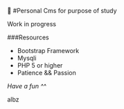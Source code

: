 🤑 #Personal Cms for purpose of study

Work in progress

###Resources
 * Bootstrap Framework
 * Mysqli
 * PHP 5 or higher
 * Patience && Passion

*Have a fun ^^*

albz
